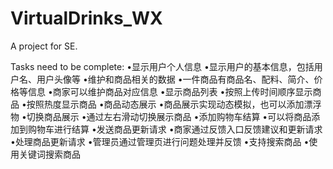 # VirtualDrinks_WX
A project for SE.

Tasks need to be complete:
•显示用户个人信息
	•显示用户的基本信息，包括用户名、用户头像等
•维护和商品相关的数据
	•一件商品有商品名、配料、简介、价格等信息
	•商家可以维护商品对应信息
•显示商品列表
	•按照上传时间顺序显示商品
	•按照热度显示商品
•商品动态展示
	•商品展示实现动态模拟，也可以添加漂浮物
•切换商品展示
	•通过左右滑动切换展示商品
•添加购物车结算
	•可以将商品添加到购物车进行结算
•发送商品更新请求
	•商家通过反馈入口反馈建议和更新请求
•处理商品更新请求
	•管理员通过管理页进行问题处理并反馈
•支持搜索商品
	•使用关键词搜索商品
